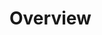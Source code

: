<!--
{
"name" : "deploy-to-heroku",
"version" : "0.1",
"title" : "Node.js For Beginners - Deploy Your Blog to Heroku",
"description" : "Build a simple web server with Node.js and deploy it using Heroku.",
"freshnessDate" : 2015-04-17,
"homepage" : "http://howtonode.org/deploy-blog-to-heroku",
"canonicalSource" : "http://howtonode.org/deploy-blog-to-heroku",
"license" : "All Rights Reserved"
}
-->

<!-- @section -->

# Overview
